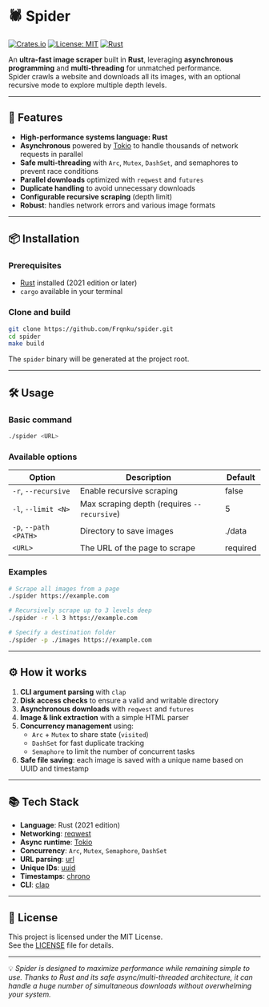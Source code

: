 # 🕷️ Spider

[![Crates.io](https://img.shields.io/crates/v/spider.svg)](https://crates.io/crates/spider)
[![License: MIT](https://img.shields.io/badge/License-MIT-yellow.svg)](https://opensource.org/licenses/MIT)
[![Rust](https://img.shields.io/badge/Rust-2021-orange.svg)](https://www.rust-lang.org/)

An **ultra-fast image scraper** built in **Rust**, leveraging **asynchronous programming** and **multi-threading** for unmatched performance.  
Spider crawls a website and downloads all its images, with an optional recursive mode to explore multiple depth levels.

---

## 🚀 Features

- **High-performance systems language: Rust**
- **Asynchronous** powered by [Tokio](https://tokio.rs/) to handle thousands of network requests in parallel
- **Safe multi-threading** with `Arc`, `Mutex`, `DashSet`, and semaphores to prevent race conditions
- **Parallel downloads** optimized with `reqwest` and `futures`
- **Duplicate handling** to avoid unnecessary downloads
- **Configurable recursive scraping** (depth limit)
- **Robust**: handles network errors and various image formats

---

## 📦 Installation

### Prerequisites
- [Rust](https://www.rust-lang.org/) installed (2021 edition or later)
- `cargo` available in your terminal

### Clone and build
```bash
git clone https://github.com/Frqnku/spider.git
cd spider
make build
```

The `spider` binary will be generated at the project root.

---

## 🛠 Usage

### Basic command
```bash
./spider <URL>
```

### Available options
| Option                  | Description                                                    | Default     |
|-------------------------|----------------------------------------------------------------|-------------|
| `-r`, `--recursive`     | Enable recursive scraping                                      | false       |
| `-l`, `--limit <N>`     | Max scraping depth (requires `--recursive`)                    | 5           |
| `-p`, `--path <PATH>`   | Directory to save images                                       | ./data      |
| `<URL>`                 | The URL of the page to scrape                                  | required    |

### Examples
```bash
# Scrape all images from a page
./spider https://example.com

# Recursively scrape up to 3 levels deep
./spider -r -l 3 https://example.com

# Specify a destination folder
./spider -p ./images https://example.com
```

---

## ⚙️ How it works

1. **CLI argument parsing** with `clap`
2. **Disk access checks** to ensure a valid and writable directory
3. **Asynchronous downloads** with `reqwest` and `futures`
4. **Image & link extraction** with a simple HTML parser
5. **Concurrency management** using:
   - `Arc` + `Mutex` to share state (`visited`)
   - `DashSet` for fast duplicate tracking
   - `Semaphore` to limit the number of concurrent tasks
6. **Safe file saving**: each image is saved with a unique name based on UUID and timestamp

---

## 📚 Tech Stack

- **Language**: Rust (2021 edition)
- **Networking**: [reqwest](https://docs.rs/reqwest/)
- **Async runtime**: [Tokio](https://tokio.rs/)
- **Concurrency**: `Arc`, `Mutex`, `Semaphore`, `DashSet`
- **URL parsing**: [url](https://docs.rs/url/)
- **Unique IDs**: [uuid](https://docs.rs/uuid/)
- **Timestamps**: [chrono](https://docs.rs/chrono/)
- **CLI**: [clap](https://docs.rs/clap/)

---

## 📜 License
This project is licensed under the MIT License.  
See the [LICENSE](LICENSE) file for details.

---

💡 *Spider is designed to maximize performance while remaining simple to use. Thanks to Rust and its safe async/multi-threaded architecture, it can handle a huge number of simultaneous downloads without overwhelming your system.*
